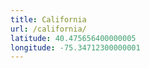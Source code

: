 ```yaml
---
title: California
url: /california/
latitude: 40.475656400000005
longitude: -75.34712300000001
---
```

